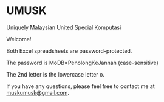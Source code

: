 # UMUSK
Uniquely Malaysian United Special Komputasi

Welcome!

Both Excel spreadsheets are password-protected.

The password is MoDB=PenolongKeJannah (case-sensitive)

The 2nd letter is the lowercase letter o.  

If you have any questions, please feel free to contact me at muskumusk@gmail.com. 

